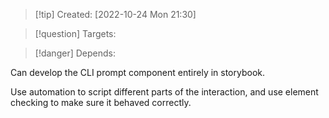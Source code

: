 >[!tip] Created: [2022-10-24 Mon 21:30]

>[!question] Targets: 

>[!danger] Depends: 

Can develop the CLI prompt component entirely in storybook.

Use automation to script different parts of the interaction, and use element checking to make sure it behaved correctly.